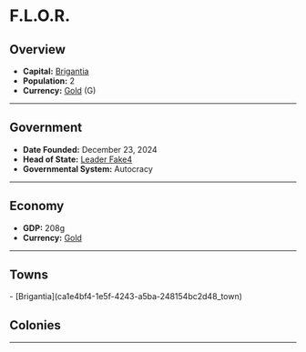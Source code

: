 <!--UNDEDITED FILE, remove this entire line if this file has been edited!-->
# <!--NAME-->F.L.O.R.<!--NAME-->

## Overview

- **Capital:** <!--CAPITAL_LINK-->[Brigantia](ca1e4bf4-1e5f-4243-a5ba-248154bc2d48_town)<!--CAPITAL_LINK-->
- **Population:** <!--POPULATION-->2<!--POPULATION-->
- **Currency:** <!--CURRENCY_LINK-->[Gold](Gold_currency)<!--CURRENCY_LINK--> (<!--CURRENCY_ABV-->G<!--CURRENCY_ABV-->)

---

## Government

- **Date Founded:** <!--FOUNDED-->December 23, 2024<!--FOUNDED-->
- **Head of State:** <!--LEADER_TITLE_LINK-->[Leader Fake4](Fake4_user)<!--LEADER_TITLE_LINK-->
- **Governmental System:** <!--GOVERNMENT-->Autocracy<!--GOVERNMENT-->

---

## Economy

- **GDP:** <!--GDP-->208g<!--GDP-->
- **Currency:** <!--CURRENCY_LINK-->[Gold](Gold_currency)<!--CURRENCY_LINK-->

---

## Towns

<!--TOWNS-->- [Brigantia](ca1e4bf4-1e5f-4243-a5ba-248154bc2d48_town)<!--TOWNS-->

## Colonies

<!--COLONIES--><!--COLONIES-->

---